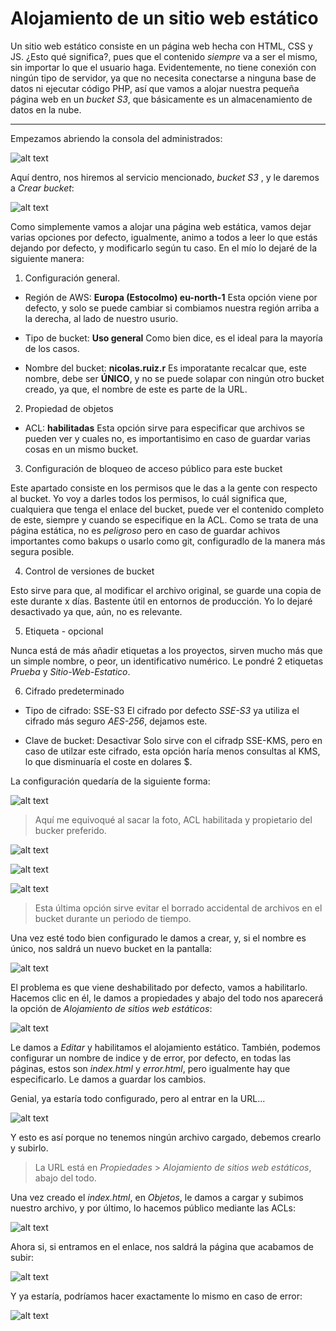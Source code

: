 # Alojamiento de un sitio web estático

Un sitio web estático consiste en un página web hecha con HTML, CSS y JS. ¿Esto qué significa?, pues que el contenido _siempre_ va a ser el mismo, sin importar lo que el usuario haga. Evidentemente, no tiene conexión con ningún tipo de servidor, ya que no necesita conectarse a ninguna base de datos ni ejecutar código PHP, así que vamos a alojar nuestra pequeña página web en un _bucket S3_, que básicamente es un almacenamiento de datos en la nube.

---

Empezamos abriendo la consola del administrados:

![alt text](img/image.png)

Aquí dentro, nos hiremos al servicio mencionado, _bucket S3_ , y le daremos a _Crear bucket_:

![alt text](img/image-1.png)

Como simplemente vamos a alojar una página web estática, vamos dejar varias opciones por defecto, igualmente, animo a todos a leer lo que estás dejando por defecto, y modificarlo según tu caso. En el mío lo dejaré de la siguiente manera:

1. Configuración general.

- Región de AWS: **Europa (Estocolmo) eu-north-1**
Esta opción viene por defecto, y solo se puede cambiar si combiamos nuestra región arriba a la derecha, al lado de nuestro usurio.

- Tipo de bucket: **Uso general**
Como bien dice, es el ideal para la mayoría de los casos.

- Nombre del bucket: **nicolas.ruiz.r**
Es imporatante recalcar que, este nombre, debe ser **ÚNICO**, y no se puede solapar con ningún otro bucket creado, ya que, el nombre de este es parte de la URL.

2. Propiedad de objetos

- ACL: **habilitadas**
Esta opción sirve para especificar que archivos se pueden ver y cuales no, es importantisimo en caso de guardar varias cosas en un mismo bucket.

3. Configuración de bloqueo de acceso público para este bucket

Este apartado consiste en los permisos que le das a la gente con respecto al bucket. Yo voy a darles todos los permisos, lo cuál significa que, cualquiera que tenga el enlace del bucket, puede ver el contenido completo de este, siempre y cuando se especifique en la ACL. Como se trata de una página estática, no es _peligroso_ pero en caso de guardar achivos importantes como bakups o usarlo como git, configuradlo de la manera más segura posible.

4. Control de versiones de bucket

Esto sirve para que, al modificar el archivo original, se guarde una copia de este durante x días. Bastente útil en entornos de producción. Yo lo dejaré desactivado ya que, aún, no es relevante.

5. Etiqueta - opcional

Nunca está de más añadir etiquetas a los proyectos, sirven mucho más que un simple nombre, o peor, un identificativo numérico. Le pondré 2 etiquetas _Prueba_ y _Sitio-Web-Estatico_.

6. Cifrado predeterminado

- Tipo de cifrado: SSE-S3
El cifrado por defecto _SSE-S3_ ya utiliza el cifrado más seguro _AES-256_, dejamos este.

- Clave de bucket: Desactivar
Solo sirve con el cifradp SSE-KMS, pero en caso de utilzar este cifrado, esta opción haría menos consultas al KMS, lo que disminuaría el coste en dolares $.

La configuración quedaría de la siguiente forma:

![alt text](img/image-2.png)

> Aquí me equivoqué al sacar la foto, ACL habilitada y propietario del bucker preferido.

![alt text](img/image-3.png)

![alt text](img/image-4.png)

![alt text](img/image-5.png)

> Esta última opción sirve evitar el borrado accidental de archivos en el bucket durante un periodo de tiempo.

Una vez esté todo bien configurado le damos a crear, y, si el nombre es único, nos saldrá un nuevo bucket en la pantalla:

![alt text](img/image-6.png)

El problema es que viene deshabilitado por defecto, vamos a habilitarlo. Hacemos clic en él, le damos a propiedades y abajo del todo nos aparecerá la opción de _Alojamiento de sitios web estáticos_:

![alt text](img/image-7.png)

Le damos a _Editar_ y habilitamos el alojamiento estático. También, podemos configurar un nombre de indice y de error, por defecto, en todas las páginas, estos son _index.html_ y _error.html_, pero igualmente hay que especificarlo. Le damos a guardar los cambios.

Genial, ya estaría todo configurado, pero al entrar en la URL...

![alt text](img/image-8.png)

Y esto es así porque no tenemos ningún archivo cargado, debemos crearlo y subirlo.

> La URL está en _Propiedades_ > _Alojamiento de sitios web estáticos_, abajo del todo.

Una vez creado el _index.html_, en _Objetos_, le damos a cargar y subimos nuestro archivo, y por último, lo hacemos público mediante las ACLs:

![alt text](img/image-10.png)

Ahora si, si entramos en el enlace, nos saldrá la página que acabamos de subir:

![alt text](img/image-12.png)

Y ya estaría, podríamos hacer exactamente lo mismo en caso de error:

![alt text](img/image-13.png)